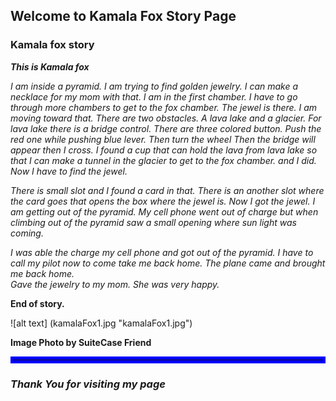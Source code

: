 <!--  -->

## Welcome to Kamala Fox Story Page

###  Kamala fox story
**_This is Kamala fox_**


_I am inside a pyramid. I am trying to find  golden jewelry. 
I can make a necklace for my mom with that.
I am in the first chamber. I have to go through more chambers to get to the fox chamber.
The jewel is there. I am moving toward that. 
There are two obstacles. A lava lake and a glacier. 
For lava lake there is a bridge control. There are three colored button. 
Push the red one while pushing blue lever. Then turn the wheel 
Then the bridge will appear then I cross. 
I found a cup that can hold the lava from lava lake so that I can make a tunnel in the glacier to get to the fox chamber. 
and I did.
Now I have to find the jewel._ 

_There is small slot and I found a card in that. There is an another slot where the card goes that opens the box where the jewel is. 
Now I got the jewel. I am getting out of the pyramid. 
My cell phone went out of charge but when climbing out of the pyramid saw a small opening where sun light was coming._

_I was able the charge my cell phone and got out of the pyramid. 
I have to call my pilot now to come take me back home. 
The plane came and brought me back home.  
Gave the jewelry to my mom. She was very happy._

**End of story.**

![alt text] (kamalaFox1.jpg "kamalaFox1.jpg")

<!-- ![kamalaFox1.jpg] (kamalaFox1.jpg ) -->

<b>Image Photo by SuiteCase Friend</b>
<hr style="border:5px solid blue">

### _Thank You for visiting my page_
